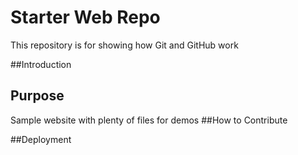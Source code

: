 # Starter Web Repo

This repository is for showing how Git and GitHub work

##Introduction
## Purpose

Sample website with plenty of files for demos
##How to Contribute

##Deployment
